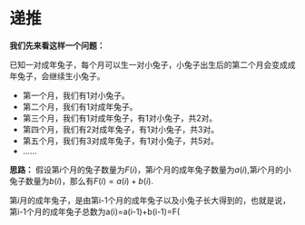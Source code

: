 # 递推

**我们先来看这样一个问题：**

已知一对成年兔子，每个月可以生一对小兔子，小兔子出生后的第二个月会变成成年兔子，会继续生小兔子。

* 第一个月，我们有1对小兔子。
* 第二个月，我们有1对成年兔子。
* 第三个月，我们有1对成年兔子，有1对小兔子，共2对。
* 第四个月，我们有2对成年兔子，有1对小兔子，共3对。
* 第五个月，我们有3对成年兔子，有1对小兔子，共5对。
* ......

**思路：**
假设第$i$个月的兔子数量为$F(i)$，第$i$个月的成年兔子数量为$a(i)$,第$i$个月的小兔子数量为$b(i)$，那么有$F(i)=a(i)+b(i)$.

第$i$月的成年兔子，是由第i-1个月的成年兔子以及小兔子长大得到的，也就是说，第i-1个月的成年兔子总数为a(i)=a(i-1)+b(i-1)=F(

<!--stackedit_data:
eyJoaXN0b3J5IjpbLTgxMDg1NzA4MywxMzgzOTk4MTI4XX0=
-->